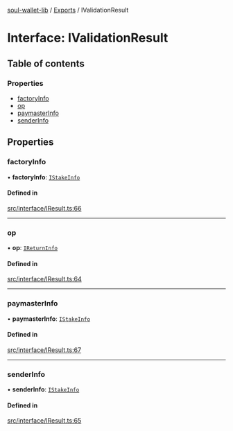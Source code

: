 [soul-wallet-lib](../README.md) / [Exports](../modules.md) / IValidationResult

# Interface: IValidationResult

## Table of contents

### Properties

- [factoryInfo](IValidationResult.md#factoryinfo)
- [op](IValidationResult.md#op)
- [paymasterInfo](IValidationResult.md#paymasterinfo)
- [senderInfo](IValidationResult.md#senderinfo)

## Properties

### factoryInfo

• **factoryInfo**: [`IStakeInfo`](IStakeInfo.md)

#### Defined in

[src/interface/IResult.ts:66](https://github.com/zhangshengjie/soulwalletlib/blob/93d2029/src/interface/IResult.ts#L66)

___

### op

• **op**: [`IReturnInfo`](IReturnInfo.md)

#### Defined in

[src/interface/IResult.ts:64](https://github.com/zhangshengjie/soulwalletlib/blob/93d2029/src/interface/IResult.ts#L64)

___

### paymasterInfo

• **paymasterInfo**: [`IStakeInfo`](IStakeInfo.md)

#### Defined in

[src/interface/IResult.ts:67](https://github.com/zhangshengjie/soulwalletlib/blob/93d2029/src/interface/IResult.ts#L67)

___

### senderInfo

• **senderInfo**: [`IStakeInfo`](IStakeInfo.md)

#### Defined in

[src/interface/IResult.ts:65](https://github.com/zhangshengjie/soulwalletlib/blob/93d2029/src/interface/IResult.ts#L65)
